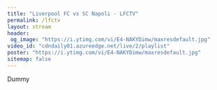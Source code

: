 ```yaml
---
title: "Liverpool FC vs SC Napoli - LFCTV"
permalink: /lfctv
layout: stream
header:
 og_image: "https://i.ytimg.com/vi/E4-NAKYDimw/maxresdefault.jpg"
video_id: "cdndaily01.azureedge.net/live/2/playlist"
poster: "https://i.ytimg.com/vi/E4-NAKYDimw/maxresdefault.jpg"
sitemap: false
---
```

Dummy

